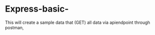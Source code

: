 # Express-basic-
This will create a sample data that (GET) all data via apiendpoint through postman,
